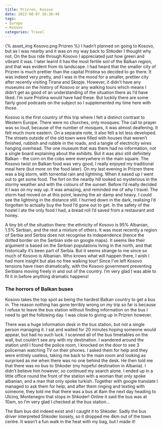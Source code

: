 ```yaml
---
title: Prizren, Kosovo
date: 2022-08-07 16:38:49
tags:
- Europe
- Kosovo
categories: Travel
---
```

{% asset_img Kosovo.png Prizren %}
I hadn’t planned on going to Kosovo, but as I was nearby and it was on my way back to Shkoder I thought why not. On the bus ride through Kosovo I appreciated just how green and vibrant it was. I later learnt it has the most fertile soil of the Balkan region, and that was evident from its landscape. I had heard that the smaller city of Prizren is much prettier than the capital Pristina so decided to go there. It was indeed very pretty, and I was in the mood for a smaller, prettier city after recently visiting Tirana and Skopje. However, it didn’t have any museums on the history of Kosovo or any walking tours which means I didn’t get as good of an understanding of the situation there as I’d have liked. I’m sure Pristina would have had these. But luckily there are some fairly good podcasts on the subject so I supplemented my time here with those. 

Kosovo is the first country of this trip where I felt a distinct contrast to Western Europe. There were no churches, only mosques. The call to prayer was so loud, because of the number of mosques, it was almost deafening. It felt much more eastern. On a separate note, it also felt a lot less developed. The streets outside of the old town were filled with houses that weren’t finished, rubbish and rubble in the roads, and a tangle of electricity wires hanging overhead. The one museum that was there had no information, not a single board explaining about the exhibits. But it was also still definitely Balkan - the corn on the cobs were everywhere in the main square. The Kosovo twist on Balkan food was very good, I really enjoyed my traditional meal here (but more on the food later). On my last evening in Prizren there was a big storm, with torrential rain and lightning. When it eased up I went out to get some food. The fort on the nearby hill looked so mysterious in the stormy weather and with the colours of the sunset. Before I’d really decided it I was on my way up.  It was amazing, and reminded me of why I travel. The storm had moved on at this point, leaving the air damp and heavy. I could see the lightning in the distance still. I hurried down in the dark, realising I’d forgotten to actually buy the food I’d gone out to get. In the safety of the hostel I ate the only food I had, a bread roll I’d saved from a restaurant and honey.

A tiny bit of the situation there: the ethnicity of Kosovo is 95% Albanian, 1.5% Serbian, and the rest a mixture of others. It was most recently a region of Serbia and Serbia does not recognise its independence (hence the dotted border on the Serbian side on google maps). It seems like their argument is based on the Serbian populations living in the north, and that historically it’s been part of Serbia. But it seems strange to me since so much of Kosovo is Albanian. Who knows what will happen there, I wish I had more insight but alas no free walking tour! Since I’ve left Kosovo tensions have risen dramatically, with the Kosovo government preventing Serbians moving freely in and out of the country. I’m very glad I was able to fit it in before anything dramatic happens!

### The horrors of Balkan buses

Kosovo takes the top spot as being the hardest Balkan country to get a bus in. The reason nothing has gone terribly wrong on my trip so far is because I refuse to leave the bus station without finding information on the bus I need to get the following day. I was close to giving up in Prizren however.

There was a huge information desk in the bus station, but not a single person managing it. I sat and waited for 20 minutes hoping someone would appear, but had no such luck. I scanned all of the bus timetables on the wall, but couldn’t see any with my destination. I wandered around the station until I found the police room, I knocked on the door to see 3 policeman watching TV on their phones. I asked them for help and they were entirely useless, taking me back to the main room and looking as surprised as me when there was no one behind the desk. He then told me that there was no bus to Shkoder (my hopeful destination in Albania). I didn’t believe him however, so continued my search alone. I ended up in a little office round the front of the station with a woman that only spoke albanian, and a man that only spoke turkish. Together with google translate I managed to ask them for help, and after them ringing and texting with someone, they told me that there was a bus at 8am the next day heading to Ulcinq, Montenegro that stops in Shkoder! Online it said the bus was at 10am, so I’m very glad I checked at the bus station…

The 8am bus did indeed exist and I caught it to Shkoder. Sadly the bus driver interpreted Shkoder loosely, so it dropped me 4km out of the town centre. It wasn’t a fun walk in the heat with my bag, but I made it!